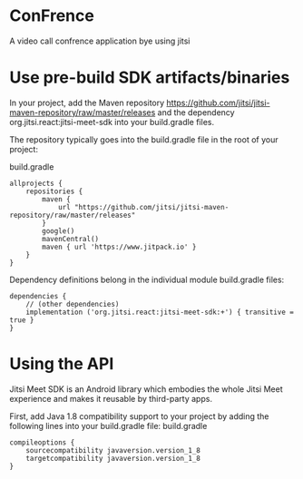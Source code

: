 # ConFrence
A video call confrence application bye using jitsi

# Use pre-build SDK artifacts/binaries
In your project, add the Maven repository https://github.com/jitsi/jitsi-maven-repository/raw/master/releases and the dependency org.jitsi.react:jitsi-meet-sdk into your build.gradle files.

The repository typically goes into the build.gradle file in the root of your project:

build.gradle
```
allprojects {
    repositories {
        maven {
            url "https://github.com/jitsi/jitsi-maven-repository/raw/master/releases"
        }
        google()
        mavenCentral()
        maven { url 'https://www.jitpack.io' }
    }
}
```
Dependency definitions belong in the individual module build.gradle files:


```
dependencies {
    // (other dependencies)
    implementation ('org.jitsi.react:jitsi-meet-sdk:+') { transitive = true }
}
```



# Using the API
Jitsi Meet SDK is an Android library which embodies the whole Jitsi Meet experience and makes it reusable by third-party apps.

First, add Java 1.8 compatibility support to your project by adding the following lines into your build.gradle file:
build.gradle

```
compileoptions {
    sourcecompatibility javaversion.version_1_8
    targetcompatibility javaversion.version_1_8
}
```




